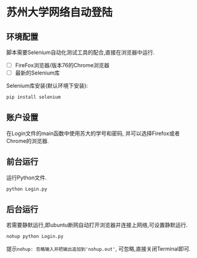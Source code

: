 # 苏州大学网络自动登陆
## 环境配置
脚本需要Selenium自动化测试工具的配合,直接在浏览器中运行.
- [ ] FireFox浏览器/版本76的Chrome浏览器
- [ ] 最新的Selenium库

Selenium库安装(默认环境下安装):
```bash
pip install selenium
```
## 账户设置
在Login文件的main函数中使用苏大的学号和密码, 并可以选择Firefox或者Chrome的浏览器.

## 前台运行
运行Python文件.
```python
python Login.py
```

## 后台运行
若需要静默运行,即ubuntu断网自动打开浏览器并连接上网络,可设置静默运行.
```python
nohup python Login.py
```
提示```nohup: 忽略输入并把输出追加到'nohup.out'```, 可忽略,直接关闭Terminal即可.